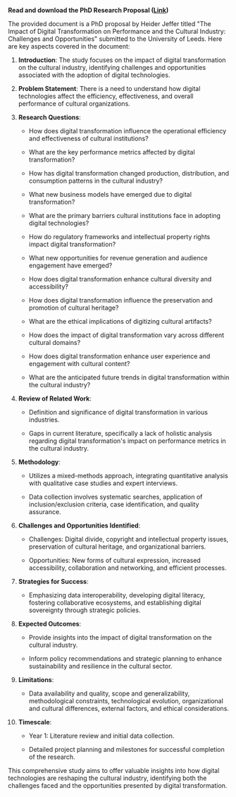 **Read and download the PhD Research Proposal
([Link](https://github.com/HeiderJeffer/PhD-Leeds-Doctoral-College-University-of-Leeds/blob/main/d.pdf))**

The provided document is a PhD proposal by Heider Jeffer titled \"The
Impact of Digital Transformation on Performance and the Cultural
Industry: Challenges and Opportunities\" submitted to the University of
Leeds. Here are key aspects covered in the document:

1.  **Introduction**: The study focuses on the impact of digital
    transformation on the cultural industry, identifying challenges and
    opportunities associated with the adoption of digital technologies.

2.  **Problem Statement**: There is a need to understand how digital
    technologies affect the efficiency, effectiveness, and overall
    performance of cultural organizations.

3.  **Research Questions**:

    -   How does digital transformation influence the operational
        efficiency and effectiveness of cultural institutions?

    -   What are the key performance metrics affected by digital
        transformation?

    -   How has digital transformation changed production, distribution,
        and consumption patterns in the cultural industry?

    -   What new business models have emerged due to digital
        transformation?

    -   What are the primary barriers cultural institutions face in
        adopting digital technologies?

    -   How do regulatory frameworks and intellectual property rights
        impact digital transformation?

    -   What new opportunities for revenue generation and audience
        engagement have emerged?

    -   How does digital transformation enhance cultural diversity and
        accessibility?

    -   How does digital transformation influence the preservation and
        promotion of cultural heritage?

    -   What are the ethical implications of digitizing cultural
        artifacts?

    -   How does the impact of digital transformation vary across
        different cultural domains?

    -   How does digital transformation enhance user experience and
        engagement with cultural content?

    -   What are the anticipated future trends in digital transformation
        within the cultural industry?

4.  **Review of Related Work**:

    -   Definition and significance of digital transformation in various
        industries.

    -   Gaps in current literature, specifically a lack of holistic
        analysis regarding digital transformation\'s impact on
        performance metrics in the cultural industry.

5.  **Methodology**:

    -   Utilizes a mixed-methods approach, integrating quantitative
        analysis with qualitative case studies and expert interviews.

    -   Data collection involves systematic searches, application of
        inclusion/exclusion criteria, case identification, and quality
        assurance.

6.  **Challenges and Opportunities Identified**:

    -   Challenges: Digital divide, copyright and intellectual property
        issues, preservation of cultural heritage, and organizational
        barriers.

    -   Opportunities: New forms of cultural expression, increased
        accessibility, collaboration and networking, and efficient
        processes.

7.  **Strategies for Success**:

    -   Emphasizing data interoperability, developing digital literacy,
        fostering collaborative ecosystems, and establishing digital
        sovereignty through strategic policies.

8.  **Expected Outcomes**:

    -   Provide insights into the impact of digital transformation on
        the cultural industry.

    -   Inform policy recommendations and strategic planning to enhance
        sustainability and resilience in the cultural sector.

9.  **Limitations**:

    -   Data availability and quality, scope and generalizability,
        methodological constraints, technological evolution,
        organizational and cultural differences, external factors, and
        ethical considerations.

10. **Timescale**:

    -   Year 1: Literature review and initial data collection.

    -   Detailed project planning and milestones for successful
        completion of the research.

This comprehensive study aims to offer valuable insights into how
digital technologies are reshaping the cultural industry, identifying
both the challenges faced and the opportunities presented by digital
transformation.
